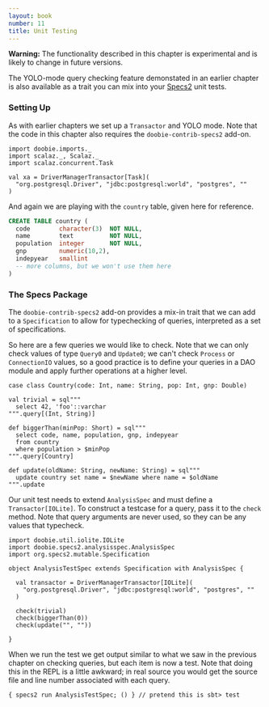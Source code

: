 ```yaml
---
layout: book
number: 11
title: Unit Testing
---
```


<div class="alert alert-warning" role="alert">
<b>Warning:</b> The functionality described in this chapter is experimental and is likely to change in future versions.
</div>

The YOLO-mode query checking feature demonstated in an earlier chapter is also available as a trait you can mix into your [Specs2](http://etorreborre.github.io/specs2/) unit tests.

### Setting Up

As with earlier chapters we set up a `Transactor` and YOLO mode. Note that the code in this chapter also requires the `doobie-contrib-specs2` add-on.

```tut:silent
import doobie.imports._
import scalaz._, Scalaz._
import scalaz.concurrent.Task

val xa = DriverManagerTransactor[Task](
  "org.postgresql.Driver", "jdbc:postgresql:world", "postgres", ""
)
```

And again we are playing with the `country` table, given here for reference.

```sql
CREATE TABLE country (
  code        character(3)  NOT NULL,
  name        text          NOT NULL,
  population  integer       NOT NULL,
  gnp         numeric(10,2),
  indepyear   smallint
  -- more columns, but we won't use them here
)
```

### The Specs Package

The `doobie-contrib-specs2` add-on provides a mix-in trait that we can add to a `Specification` to allow for typechecking of queries, interpreted as a set of specifications.

So here are a few queries we would like to check. Note that we can only check values of type `Query0` and `Update0`; we can't check `Process` or `ConnectionIO` values, so a good practice is to define your queries in a DAO module and apply further operations at a higher level. 

```tut:silent
case class Country(code: Int, name: String, pop: Int, gnp: Double)

val trivial = sql"""
  select 42, 'foo'::varchar
""".query[(Int, String)]

def biggerThan(minPop: Short) = sql"""
  select code, name, population, gnp, indepyear
  from country
  where population > $minPop
""".query[Country]

def update(oldName: String, newName: String) = sql"""
  update country set name = $newName where name = $oldName
""".update
```

Our unit test needs to extend `AnalysisSpec` and must define a `Transactor[IOLite]`. To construct a testcase for a query, pass it to the `check` method. Note that query arguments are never used, so they can be any values that typecheck.

```tut:silent
import doobie.util.iolite.IOLite
import doobie.specs2.analysisspec.AnalysisSpec
import org.specs2.mutable.Specification

object AnalysisTestSpec extends Specification with AnalysisSpec {

  val transactor = DriverManagerTransactor[IOLite](
    "org.postgresql.Driver", "jdbc:postgresql:world", "postgres", ""
  )

  check(trivial)
  check(biggerThan(0))
  check(update("", ""))

}
```

When we run the test we get output similar to what we saw in the previous chapter on checking queries, but each item is now a test. Note that doing this in the REPL is a little awkward; in real source you would get the source file and line number associated with each query.

```tut:plain
{ specs2 run AnalysisTestSpec; () } // pretend this is sbt> test
```



